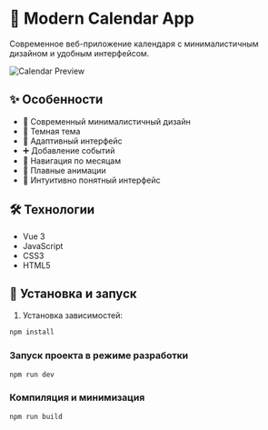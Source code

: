 # 📅 Modern Calendar App

Современное веб-приложение календаря с минималистичным дизайном и удобным интерфейсом.

![Calendar Preview](./src/assets/landview.png)

## ✨ Особенности

- 🎨 Современный минималистичный дизайн
- 🌙 Темная тема
- 📱 Адаптивный интерфейс
- ➕ Добавление событий
- 🔄 Навигация по месяцам
- 💫 Плавные анимации
- 🎯 Интуитивно понятный интерфейс

## 🛠 Технологии

- Vue 3
- JavaScript
- CSS3
- HTML5

## 🚀 Установка и запуск

1. Установка зависимостей:

```sh
npm install
```

### Запуск проекта в режиме разработки

```sh
npm run dev
```

### Компиляция и минимизация

```sh
npm run build
```
